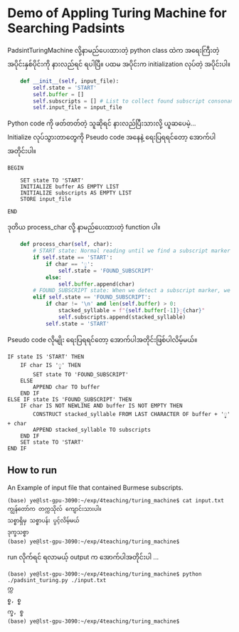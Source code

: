 # Demo of Appling Turing Machine for Searching Padsints

PadsintTuringMachine လို့နာမည်ပေးထားတဲ့ python class ထဲက အရေးကြီးတဲ့ အပိုင်းနှစ်ပိုင်းကို နားလည်ရင် ရပါပြီ။ ပထမ အပိုင်းက initialization လုပ်တဲ့ အပိုင်းပါ။  

```python
    def __init__(self, input_file):
        self.state = 'START'
        self.buffer = []
        self.subscripts = [] # List to collect found subscript consonants
        self.input_file = input_file
```
Python code ကို ဖတ်တတ်တဲ့ သူဆိုရင် နားလည်ပြီးသားလို့ ယူဆပေမဲ့...  
Initialize လုပ်သွားတာတွေကို Pseudo code အနေနဲ့ ရေးပြရရင်တော့ အောက်ပါအတိုင်းပါ။  

```pseudo
BEGIN

    SET state TO 'START'
    INITIALIZE buffer AS EMPTY LIST
    INITIALIZE subscripts AS EMPTY LIST
    STORE input_file

END
```

ဒုတိယ process_char လို့ နာမည်ပေးထားတဲ့ function ပါ။  

```python
    def process_char(self, char):
        # START state: Normal reading until we find a subscript marker
        if self.state == 'START':
            if char == '္':
                self.state = 'FOUND_SUBSCRIPT'
            else:
                self.buffer.append(char)
        # FOUND_SUBSCRIPT state: When we detect a subscript marker, we process the next char
        elif self.state == 'FOUND_SUBSCRIPT':
            if char != '\n' and len(self.buffer) > 0:
                stacked_syllable = f"{self.buffer[-1]}္{char}"
                self.subscripts.append(stacked_syllable)
            self.state = 'START'
```

Pseudo code လိုမျိုး ရေးပြရရင်တော့ အောက်ပါအတိုင်းဖြစ်ပါလိမ့်မယ်။  

```pseudo
IF state IS 'START' THEN
    IF char IS '္' THEN
        SET state TO 'FOUND_SUBSCRIPT'
    ELSE
        APPEND char TO buffer
    END IF
ELSE IF state IS 'FOUND_SUBSCRIPT' THEN
    IF char IS NOT NEWLINE AND buffer IS NOT EMPTY THEN
        CONSTRUCT stacked_syllable FROM LAST CHARACTER OF buffer + '္' + char
        APPEND stacked_syllable TO subscripts
    END IF
    SET state TO 'START'
END IF
```
        
## How to run

An Example of input file that contained Burmese subscripts.  

```
(base) ye@lst-gpu-3090:~/exp/4teaching/turing_machine$ cat input.txt
ကျွန်တော်က တက္ကသိုလ် ကျောင်းသားပါ။
သစ္စာရှိမှ သစ္စာပန်း ပွင့်လိမ့်မယ်
ဒုက္ခသစ္စာ
(base) ye@lst-gpu-3090:~/exp/4teaching/turing_machine$
```

run လိုက်ရင် ရလာမယ့် output က အောက်ပါအတိုင်းပါ ...  

```
(base) ye@lst-gpu-3090:~/exp/4teaching/turing_machine$ python ./padsint_turing.py ./input.txt
က္က
စ္စ, စ္စ
က္ခ, စ္စ
(base) ye@lst-gpu-3090:~/exp/4teaching/turing_machine$
```
